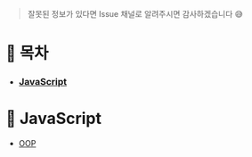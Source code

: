 > 잘못된 정보가 있다면 Issue 채널로 알려주시면 감사하겠습니다 😅

# 👀 목차

- ### [JavaScript](#👑-javascript)

# 👑 JavaScript

- [OOP](https://github.com/SungSeokMin/front-end-interview/blob/master/javascript/OOP.md)
